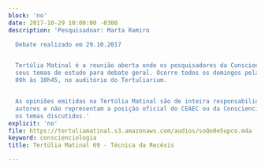 ```yaml
---
block: 'no'
date: 2017-10-29 10:00:00 -0300
description: 'Pesquisadoar: Marta Ramiro

  Debate realizado em 29.10.2017


  Tertúlia Matinal é a reunião aberta onde os pesquisadores da Conscienciologia apresentam
  seus temas de estudo para debate geral. Ocorre todos os domingos pela manhã, das
  09h às 10h45, no auditório do Tertuliarium.


  As opiniões emitidas na Tertúlia Matinal são de inteira responsabilidade de seus
  autores e não representam a posição oficial do CEAEC ou da Conscienciologia sobre
  os temas discutidos.'
explicit: 'no'
file: https://tertuliamatinal.s3.amazonaws.com/audios/soQo0e5upco.m4a
keyword: conscienciologia
title: Tertúlia Matinal 69 - Técnica da Recéxis

---
```

